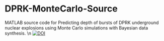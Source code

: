 # DPRK-MonteCarlo-Source
MATLAB source code for Predicting depth of bursts of DPRK underground nuclear explosions using Monte Carlo simulations with Bayesian data synthesis.
\n
[![DOI](https://zenodo.org/badge/671288419.svg)](https://zenodo.org/badge/latestdoi/671288419)
